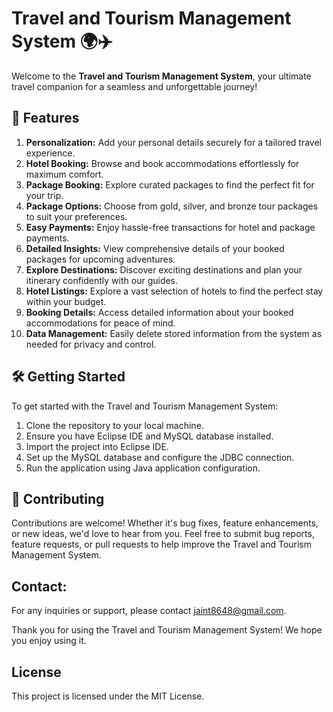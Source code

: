 # Travel and Tourism Management System 🌍✈️

Welcome to the **Travel and Tourism Management System**, your ultimate travel companion for a seamless and unforgettable journey!

## 🚀 Features

1. **Personalization:** Add your personal details securely for a tailored travel experience.
2. **Hotel Booking:** Browse and book accommodations effortlessly for maximum comfort.
3. **Package Booking:** Explore curated packages to find the perfect fit for your trip.
4. **Package Options:** Choose from gold, silver, and bronze tour packages to suit your preferences.
5. **Easy Payments:** Enjoy hassle-free transactions for hotel and package payments.
6. **Detailed Insights:** View comprehensive details of your booked packages for upcoming adventures.
7. **Explore Destinations:** Discover exciting destinations and plan your itinerary confidently with our guides.
8. **Hotel Listings:** Explore a vast selection of hotels to find the perfect stay within your budget.
9. **Booking Details:** Access detailed information about your booked accommodations for peace of mind.
10. **Data Management:** Easily delete stored information from the system as needed for privacy and control.

## 🛠️ Getting Started

To get started with the Travel and Tourism Management System:
1. Clone the repository to your local machine.
2. Ensure you have Eclipse IDE and MySQL database installed.
3. Import the project into Eclipse IDE.
4. Set up the MySQL database and configure the JDBC connection.
5. Run the application using Java application configuration.

## 🤝 Contributing

Contributions are welcome! Whether it's bug fixes, feature enhancements, or new ideas, we'd love to hear from you. Feel free to submit bug reports, feature requests, or pull requests to help improve the Travel and Tourism Management System.

## Contact:

For any inquiries or support, please contact jaint8648@gmail.com.

Thank you for using the Travel and Tourism Management System! We hope you enjoy using it.

## License

This project is licensed under the MIT License.
